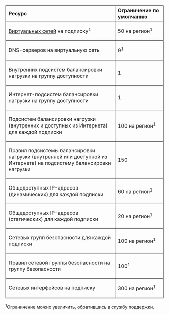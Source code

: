 <table cellspacing="0" border="1">
<tr>
   <th align="left" valign="middle">Ресурс</th>
   <th align="left" valign="middle">Ограничение по умолчанию</th>
</tr>
<tr>
   <td valign="middle"><p><a href="http://msdn.microsoft.com/library/azure/jj156007.aspx">Виртуальных сетей</a> на подписку<sup>1</sup></p></td>
   <td valign="middle"><p>50 на регион<sup>1</sup></p></td>
</tr>
<tr>
   <td valign="middle"><p>DNS-серверов на виртуальную сеть</p></td>
   <td valign="middle"><p>9<sup>1</sup></p></td>
</tr>
<tr>
   <td valign="middle"><p>Внутренних подсистем балансировки нагрузки на группу доступности</p></td>
   <td valign="middle"><p>1</p></td>
</tr>
<tr>
   <td valign="middle"><p>Интернет-подсистем балансировки нагрузки на группу доступности</p></td>
   <td valign="middle"><p>1</p></td>
</tr>
<tr>
   <td valign="middle"><p>Подсистем балансировки нагрузки (внутренних и доступных из Интернета) для каждой подписки</p></td>
   <td valign="middle"><p>100 на регион<sup>1</sup></p></td>
</tr>
<tr>
   <td valign="middle"><p>Правил подсистемы балансировки нагрузки (внутренней или доступной из Интернета) на подсистему балансировки нагрузки</p></td>
   <td valign="middle"><p>150</p></td>
</tr>
<tr>
   <td valign="middle"><p>Общедоступных IP-адресов (динамических) для каждой подписки</p></td>
   <td valign="middle"><p>60 на регион<sup>1</sup></p></td>
</tr>
<tr>
   <td valign="middle"><p>Общедоступных IP-адресов (статических) для каждой подписки</p></td>
   <td valign="middle"><p>20 на регион<sup>1</sup></p></td>
</tr>
<tr>
   <td valign="middle"><p>Сетевых групп безопасности для каждой подписки</p></td>
   <td valign="middle"><p>100 на регион<sup>1</sup></p></td>
</tr>
<tr>
   <td valign="middle"><p>Правил сетевой группы безопасности на группу безопасности</p></td>
   <td valign="middle"><p>100<sup>1</sup></p></td>
</tr>
<tr>
   <td valign="middle"><p>Сетевых интерфейсов на подписку</p></td>
   <td valign="middle"><p>300 на регион<sup>1</sup></p></td>
</tr>
</table>

<sup>1</sup>Ограничение можно увеличить, обратившись в службу поддержки.

<!---HONumber=July15_HO3-->